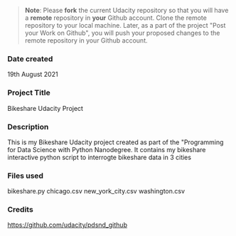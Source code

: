 >**Note**: Please **fork** the current Udacity repository so that you will have a **remote** repository in **your** Github account. Clone the remote repository to your local machine. Later, as a part of the project "Post your Work on Github", you will push your proposed changes to the remote repository in your Github account.

### Date created
19th August 2021

### Project Title
Bikeshare Udacity Project

### Description
This is my Bikeshare Udacity project created as part of the "Programming for Data Science with Python Nanodegree. It contains my bikeshare interactive python script to interrogte bikeshare data in 3 cities

### Files used
bikeshare.py
chicago.csv
new_york_city.csv
washington.csv

### Credits
https://github.com/udacity/pdsnd_github
